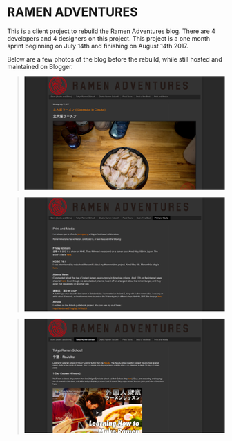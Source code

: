 # RAMEN ADVENTURES

This is a client project to rebuild the Ramen Adventures blog. There are 4 developers and 4 designers on this project. This project is a one month sprint beginning on July 14th and finishing on August 14th 2017.

Below are a few photos of the blog before the rebuild, while still hosted and maintained on Blogger.

>![photoOfOurApp](app/assets/images/home_page.png)

>![photoOfOurApp](app/assets/images/press.png)

>![photoOfOurApp](app/assets/images/ramen_school.png)
